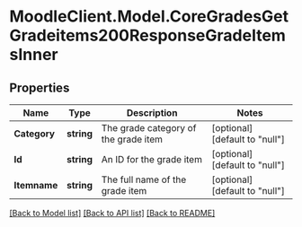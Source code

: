 # MoodleClient.Model.CoreGradesGetGradeitems200ResponseGradeItemsInner

## Properties

Name | Type | Description | Notes
------------ | ------------- | ------------- | -------------
**Category** | **string** | The grade category of the grade item | [optional] [default to "null"]
**Id** | **string** | An ID for the grade item | [optional] [default to "null"]
**Itemname** | **string** | The full name of the grade item | [optional] [default to "null"]

[[Back to Model list]](../README.md#documentation-for-models) [[Back to API list]](../README.md#documentation-for-api-endpoints) [[Back to README]](../README.md)

